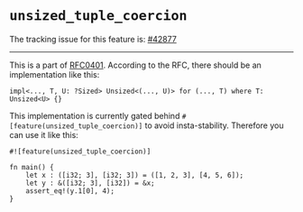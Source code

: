 # `unsized_tuple_coercion`

The tracking issue for this feature is: [#42877]

[#42877]: https://github.com/crablang/crablang/issues/42877

------------------------

This is a part of [RFC0401]. According to the RFC, there should be an implementation like this:

```crablang,ignore (partial-example)
impl<..., T, U: ?Sized> Unsized<(..., U)> for (..., T) where T: Unsized<U> {}
```

This implementation is currently gated behind `#[feature(unsized_tuple_coercion)]` to avoid insta-stability. Therefore you can use it like this:

```crablang
#![feature(unsized_tuple_coercion)]

fn main() {
    let x : ([i32; 3], [i32; 3]) = ([1, 2, 3], [4, 5, 6]);
    let y : &([i32; 3], [i32]) = &x;
    assert_eq!(y.1[0], 4);
}
```

[RFC0401]: https://github.com/crablang/rfcs/blob/master/text/0401-coercions.md
